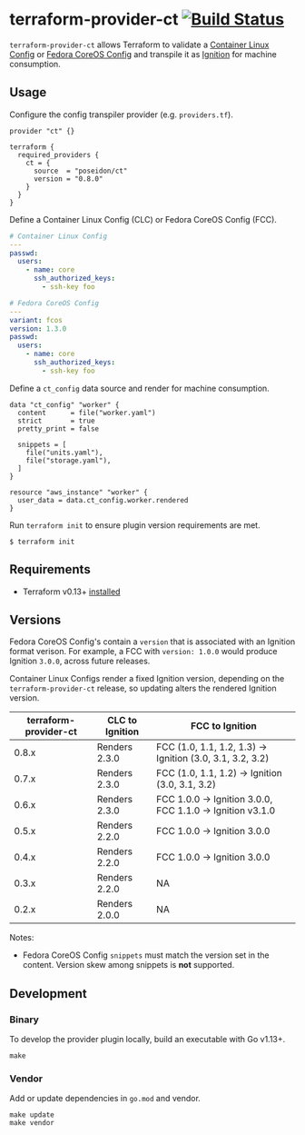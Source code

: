 # terraform-provider-ct [![Build Status](https://github.com/poseidon/terraform-provider-ct/workflows/test/badge.svg)](https://github.com/poseidon/terraform-provider-ct/actions?query=workflow%3Atest+branch%3Amaster)

`terraform-provider-ct` allows Terraform to validate a [Container Linux Config](https://github.com/coreos/container-linux-config-transpiler/blob/master/doc/configuration.md) or [Fedora CoreOS Config](https://github.com/coreos/fcct/blob/master/docs/configuration-v1_1.md) and transpile it as [Ignition](https://github.com/coreos/ignition) for machine consumption.

## Usage

Configure the config transpiler provider (e.g. `providers.tf`).

```hcl
provider "ct" {}

terraform {
  required_providers {
    ct = {
      source  = "poseidon/ct"
      version = "0.8.0"
    }
  }
}
```

Define a Container Linux Config (CLC) or Fedora CoreOS Config (FCC).

```yaml
# Container Linux Config
---
passwd:
  users:
    - name: core
      ssh_authorized_keys:
        - ssh-key foo
```

```yaml
# Fedora CoreOS Config
---
variant: fcos
version: 1.3.0
passwd:
  users:
    - name: core
      ssh_authorized_keys:
        - ssh-key foo
```

Define a `ct_config` data source and render for machine consumption.

```hcl
data "ct_config" "worker" {
  content      = file("worker.yaml")
  strict       = true
  pretty_print = false

  snippets = [
    file("units.yaml"),
    file("storage.yaml"),
  ]
}

resource "aws_instance" "worker" {
  user_data = data.ct_config.worker.rendered
}
```

Run `terraform init` to ensure plugin version requirements are met.

```
$ terraform init
```

## Requirements

* Terraform v0.13+ [installed](https://www.terraform.io/downloads.html)

## Versions

Fedora CoreOS Config's contain a `version` that is associated with an Ignition format verison. For example, a FCC with `version: 1.0.0` would produce Ignition `3.0.0`, across future releases.

Container Linux Configs render a fixed Ignition version, depending on the `terraform-provider-ct` release, so updating alters the rendered Ignition version.

| terraform-provider-ct | CLC to Ignition     | FCC to Ignition    |
|-----------------------|---------------------|--------------------|
| 0.8.x                 | Renders 2.3.0       | FCC (1.0, 1.1, 1.2, 1.3) -> Ignition (3.0, 3.1, 3.2, 3.2)
| 0.7.x                 | Renders 2.3.0       | FCC (1.0, 1.1, 1.2) -> Ignition (3.0, 3.1, 3.2) |
| 0.6.x                 | Renders 2.3.0       | FCC 1.0.0 -> Ignition 3.0.0, FCC 1.1.0 -> Ignition v3.1.0 |
| 0.5.x                 | Renders 2.2.0       | FCC 1.0.0 -> Ignition 3.0.0 |
| 0.4.x                 | Renders 2.2.0       | FCC 1.0.0 -> Ignition 3.0.0 |
| 0.3.x                 | Renders 2.2.0       | NA                 |
| 0.2.x                 | Renders 2.0.0       | NA                 |

Notes:

* Fedora CoreOS Config `snippets` must match the version set in the content. Version skew among snippets is **not** supported.

## Development

### Binary

To develop the provider plugin locally, build an executable with Go v1.13+.

```
make
```

### Vendor

Add or update dependencies in `go.mod` and vendor.

```
make update
make vendor
```

